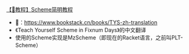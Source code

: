 [【🚀教程】Scheme简明教程](detail/Scheme/Scheme简明教程.md)

- 🔗：https://www.bookstack.cn/books/TYS-zh-translation
- 《Teach Yourself Scheme in Fixnum Days》的中文翻译
- 使用的Scheme实现是MzScheme（即现在的Racket语言，之前叫PLT-Scheme）

